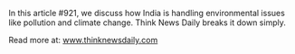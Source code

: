 In this article #921, we discuss how India is handling environmental issues like pollution and climate change. Think News Daily breaks it down simply.

Read more at: www.thinknewsdaily.com